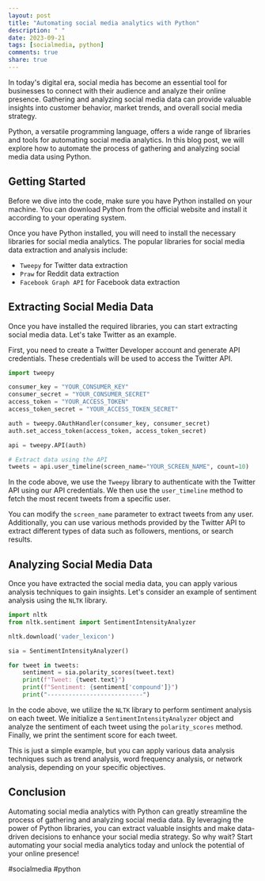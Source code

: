 ```yaml
---
layout: post
title: "Automating social media analytics with Python"
description: " "
date: 2023-09-21
tags: [socialmedia, python]
comments: true
share: true
---
```


In today's digital era, social media has become an essential tool for businesses to connect with their audience and analyze their online presence. Gathering and analyzing social media data can provide valuable insights into customer behavior, market trends, and overall social media strategy.

Python, a versatile programming language, offers a wide range of libraries and tools for automating social media analytics. In this blog post, we will explore how to automate the process of gathering and analyzing social media data using Python.

## Getting Started

Before we dive into the code, make sure you have Python installed on your machine. You can download Python from the official website and install it according to your operating system.

Once you have Python installed, you will need to install the necessary libraries for social media analytics. The popular libraries for social media data extraction and analysis include:

- `Tweepy` for Twitter data extraction
- `Praw` for Reddit data extraction
- `Facebook Graph API` for Facebook data extraction

## Extracting Social Media Data

Once you have installed the required libraries, you can start extracting social media data. Let's take Twitter as an example.

First, you need to create a Twitter Developer account and generate API credentials. These credentials will be used to access the Twitter API.

```python
import tweepy

consumer_key = "YOUR_CONSUMER_KEY"
consumer_secret = "YOUR_CONSUMER_SECRET"
access_token = "YOUR_ACCESS_TOKEN"
access_token_secret = "YOUR_ACCESS_TOKEN_SECRET"

auth = tweepy.OAuthHandler(consumer_key, consumer_secret)
auth.set_access_token(access_token, access_token_secret)

api = tweepy.API(auth)

# Extract data using the API
tweets = api.user_timeline(screen_name="YOUR_SCREEN_NAME", count=10)
```

In the code above, we use the `Tweepy` library to authenticate with the Twitter API using our API credentials. We then use the `user_timeline` method to fetch the most recent tweets from a specific user.

You can modify the `screen_name` parameter to extract tweets from any user. Additionally, you can use various methods provided by the Twitter API to extract different types of data such as followers, mentions, or search results.

## Analyzing Social Media Data

Once you have extracted the social media data, you can apply various analysis techniques to gain insights. Let's consider an example of sentiment analysis using the `NLTK` library.

```python
import nltk
from nltk.sentiment import SentimentIntensityAnalyzer

nltk.download('vader_lexicon')

sia = SentimentIntensityAnalyzer()

for tweet in tweets:
    sentiment = sia.polarity_scores(tweet.text)
    print(f"Tweet: {tweet.text}")
    print(f"Sentiment: {sentiment['compound']}")
    print("---------------------------")
```

In the code above, we utilize the `NLTK` library to perform sentiment analysis on each tweet. We initialize a `SentimentIntensityAnalyzer` object and analyze the sentiment of each tweet using the `polarity_scores` method. Finally, we print the sentiment score for each tweet.

This is just a simple example, but you can apply various data analysis techniques such as trend analysis, word frequency analysis, or network analysis, depending on your specific objectives.

## Conclusion

Automating social media analytics with Python can greatly streamline the process of gathering and analyzing social media data. By leveraging the power of Python libraries, you can extract valuable insights and make data-driven decisions to enhance your social media strategy. So why wait? Start automating your social media analytics today and unlock the potential of your online presence!

#socialmedia #python